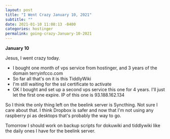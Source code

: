 ```yaml
---
layout: post
title: "I Went Crazy January 10, 2021"
subtitle: ""
date: 2021-01-10 11:08:13 -0400
categories: hostinger
permalink: going-crazy-January-10-2021
---
```

**January 10**

Jesus, I went crazy today.

* I bought one month of vps service from hostinger, and 3 years of the domain terryinfcco.com
* So far all that's on it is this TiddlyWiki
* I'm still waiting for the ssl certificate to activate
* OK I bought and set up a second vps service this one for 4 years. I'll just let the first one expire. IP of this one is 93.188.162.134

So I think the only thing left on the beelink server is Syncthing. Not sure I care about that. I think Dropbox is safer and now that I'm not using any raspberry pi as desktops that's probably the way to go.

Tomorrow I should work on backup scripts for dokuwiki and tiddlywiki like the daily ones I have for the beelink server.

